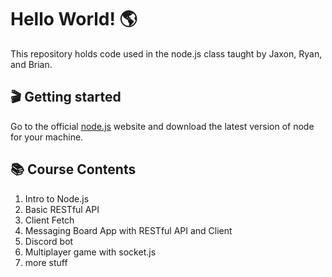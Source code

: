 # Hello World! 🌎

This repository holds code used in the node.js class taught by Jaxon, Ryan, and Brian.

## 🎬 Getting started
Go to the official [node.js](https://nodejs.org) website and download the latest version of node for your machine.

## 📚 Course Contents
1. Intro to Node.js
2. Basic RESTful API
3. Client Fetch
4. Messaging Board App with RESTful API and Client
5. Discord bot
6. Multiplayer game with socket.js
7. more stuff
